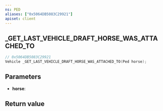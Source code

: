 ```yaml
---
ns: PED
aliases: ["0x5064DB5083C29921"]
apiset: client
---
```

## _GET_LAST_VEHICLE_DRAFT_HORSE_WAS_ATTACHED_TO

```c
// 0x5064DB5083C29921
Vehicle _GET_LAST_VEHICLE_DRAFT_HORSE_WAS_ATTACHED_TO(Ped horse);
```


## Parameters
* **horse**:

## Return value